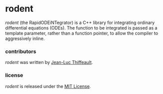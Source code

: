 # rodent

*rodent* (the RapidODEiNTegrator) is a C++ library for integrating ordinary differential equations (ODEs).  The function to be integrated is passed as a template parameter, rather than a function pointer, to allow the compiler to aggressively inline.

### contributors

*rodent* was written by [Jean-Luc Thiffeault][1].

### license

*rodent* is released under the [MIT License][2].

[1]: http://www.math.wisc.edu/~jeanluc/
[2]: http://bitbucket.org/jeanluc/jlt/raw/tip/LICENSE
